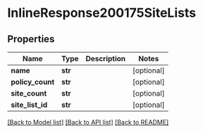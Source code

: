 # InlineResponse200175SiteLists

## Properties
Name | Type | Description | Notes
------------ | ------------- | ------------- | -------------
**name** | **str** |  | [optional] 
**policy_count** | **str** |  | [optional] 
**site_count** | **str** |  | [optional] 
**site_list_id** | **str** |  | [optional] 

[[Back to Model list]](../README.md#documentation-for-models) [[Back to API list]](../README.md#documentation-for-api-endpoints) [[Back to README]](../README.md)


